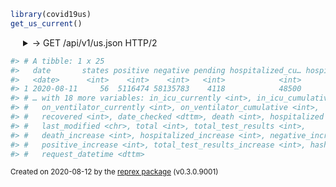 ``` r
library(covid19us)
get_us_current()
```

<details style="margin-bottom:10px;margin-left:20px">

<summary> -> GET /api/v1/us.json HTTP/2 </summary>

<pre>
-> GET /api/v1/us.json HTTP/2
-> Host: covidtracking.com
-> User-Agent: libcurl/7.64.1 r-curl/4.3 httr/1.4.2
-> Accept-Encoding: deflate, gzip
-> Accept: application/json, text/xml, application/xml, */*
-> 
<- HTTP/2 200 
<- accept-ranges: bytes
<- access-control-allow-origin: *
<- age: 482
<- cache-control: max-age=600
<- content-encoding: gzip
<- content-length: 341
<- content-type: application/json; charset=utf-8
<- date: Wed, 12 Aug 2020 18:31:16 GMT
<- etag: W/"5f343337-278"
<- expires: Wed, 12 Aug 2020 18:32:39 GMT
<- last-modified: Wed, 12 Aug 2020 18:21:43 GMT
<- server: Netlify
<- strict-transport-security: max-age=31556952
<- via: 1.1 varnish
<- x-cache: HIT
<- x-cache-hits: 3
<- x-fastly-request-id: bf24babe8c28f8695c159d71d5f720ca57b12864
<- x-github-request-id: 232A:7DD7:E1E1D:11720B:5F34336E
<- x-origin-cache: HIT
<- x-proxy-cache: MISS
<- x-served-by: cache-ewr18125-EWR
<- x-timer: S1597257077.907034,VS0,VE0
<- vary: Accept-Encoding
<- x-nf-request-id: 474110da-aa2c-4e52-b2c4-32c128ba3043-652759
<- 
<<  [
<<      {
<<          "date": 20200811,
<<          "states": 56,
<<          "positive": 5116474,
<<          "negative": 58135783,
<<          "pending": 4118,
<<          "hospitalizedCurrently": 48500,
<<          "hospitalizedCumulative": 337062,
<<          "inIcuCurrently": 9136,
<<          "inIcuCumulative": 15331,
<<          "onVentilatorCurrently": 2415,
<<          "onVentilatorCumulative": 1612,
<<          "recovered": 1714960,
<<          "dateChecked": "2020-08-11T00:00:00Z",
<<          "death": 156273,
<<          "hospitalized": 337062,
<<          "lastModified": "2020-08-11T00:00:00Z",
<<          "total": 63256375,
<<          "totalTestResults": 63252257,
<<          "posNeg": 63252257,
<<          "deathIncrease": 1326,
<<          "hospitalizedIncrease": 2715,
<<          "negativeIncrease": 683489,
<<          "positiveIncrease": 55594,
<<          "totalTestResultsIncrease": 739083,
<<          "hash": "4b53c5c61a1b558e1b41cc8e6327f7359c17b4b1"
<<      }
<<  ]

</pre>

</details>

``` r
#> # A tibble: 1 x 25
#>   date       states positive negative pending hospitalized_cu… hospitalized_cu…
#>   <date>      <int>    <int>    <int>   <int>            <int>            <int>
#> 1 2020-08-11     56  5116474 58135783    4118            48500           337062
#> # … with 18 more variables: in_icu_currently <int>, in_icu_cumulative <int>,
#> #   on_ventilator_currently <int>, on_ventilator_cumulative <int>,
#> #   recovered <int>, date_checked <dttm>, death <int>, hospitalized <int>,
#> #   last_modified <chr>, total <int>, total_test_results <int>,
#> #   death_increase <int>, hospitalized_increase <int>, negative_increase <int>,
#> #   positive_increase <int>, total_test_results_increase <int>, hash <chr>,
#> #   request_datetime <dttm>
```

<sup>Created on 2020-08-12 by the [reprex
package](https://reprex.tidyverse.org) (v0.3.0.9001)</sup>
